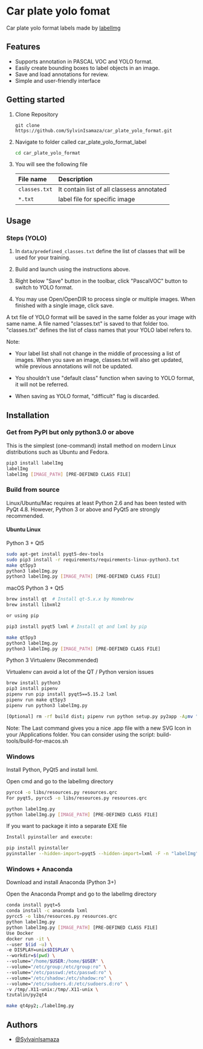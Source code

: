 # Car plate yolo fomat
Car plate yolo format labels made by [labelImg](https://github.com/HumanSignal/labelImg)
## Features
- Supports annotation in PASCAL VOC and YOLO format.
- Easily create bounding boxes to label objects in an image.
- Save and load annotations for review.
- Simple and user-friendly interface

## Getting started
1. Clone Repository
    ```
    git clone https://github.com/SylvinIsamaza/car_plate_yolo_format.git
    ```
2. Navigate to folder called  car_plate_yolo_format_label
    ```bash
    cd car_plate_yolo_format
    ```

3. You will see the following file

    | File name | Description                       |
    | :-------- | :-------------------------------- |
    | `classes.txt`  | It contain list of all classess annotated         |
    | `*.txt`  | label file for specific image        |
## Usage
### Steps (YOLO)


1. In ``data/predefined_classes.txt`` define the list of classes that will be used for your training.

2. Build and launch using the instructions above.

3. Right below "Save" button in the toolbar, click "PascalVOC" button to switch to YOLO format.

4. You may use Open/OpenDIR to process single or multiple images. When finished with a single image, click save.

A txt file of YOLO format will be saved in the same folder as your image with same name. A file named "classes.txt" is saved to that folder too. "classes.txt" defines the list of class names that your YOLO label refers to.

Note:

- Your label list shall not change in the middle of processing a list of images. When you save an image, classes.txt will also get updated, while previous annotations will not be updated.

- You shouldn't use "default class" function when saving to YOLO format, it will not be referred.

- When saving as YOLO format, "difficult" flag is discarded.

## Installation

### Get from PyPI but only python3.0 or above
This is the simplest (one-command) install method on modern Linux distributions such as Ubuntu and Fedora.
```bash
pip3 install labelImg
labelImg
labelImg [IMAGE_PATH] [PRE-DEFINED CLASS FILE]
```
### Build from source
Linux/Ubuntu/Mac requires at least Python 2.6 and has been tested with PyQt 4.8. However, Python 3 or above and PyQt5 are strongly recommended.

#### Ubuntu Linux
Python 3 + Qt5
```bash
sudo apt-get install pyqt5-dev-tools
sudo pip3 install -r requirements/requirements-linux-python3.txt
make qt5py3
python3 labelImg.py
python3 labelImg.py [IMAGE_PATH] [PRE-DEFINED CLASS FILE]
```
macOS
Python 3 + Qt5
```bash
brew install qt  # Install qt-5.x.x by Homebrew
brew install libxml2

or using pip

pip3 install pyqt5 lxml # Install qt and lxml by pip

make qt5py3
python3 labelImg.py
python3 labelImg.py [IMAGE_PATH] [PRE-DEFINED CLASS FILE]
```
Python 3 Virtualenv (Recommended)

Virtualenv can avoid a lot of the QT / Python version issues
```bash
brew install python3
pip3 install pipenv
pipenv run pip install pyqt5==5.15.2 lxml
pipenv run make qt5py3
pipenv run python3 labelImg.py

[Optional] rm -rf build dist; pipenv run python setup.py py2app -A;mv "dist/labelImg.app" /Applications
```
Note: The Last command gives you a nice .app file with a new SVG Icon in your /Applications folder. You can consider using the script: build-tools/build-for-macos.sh

### Windows
Install Python, PyQt5 and install lxml.

Open cmd and go to the labelImg directory
```bash
pyrcc4 -o libs/resources.py resources.qrc
For pyqt5, pyrcc5 -o libs/resources.py resources.qrc

python labelImg.py
python labelImg.py [IMAGE_PATH] [PRE-DEFINED CLASS FILE]
```
If you want to package it into a separate EXE file
```bash
Install pyinstaller and execute:

pip install pyinstaller
pyinstaller --hidden-import=pyqt5 --hidden-import=lxml -F -n "labelImg" -c labelImg.py -p ./libs -p ./

```
### Windows + Anaconda
Download and install Anaconda (Python 3+)

Open the Anaconda Prompt and go to the labelImg directory
```bash
conda install pyqt=5
conda install -c anaconda lxml
pyrcc5 -o libs/resources.py resources.qrc
python labelImg.py
python labelImg.py [IMAGE_PATH] [PRE-DEFINED CLASS FILE]
Use Docker
docker run -it \
--user $(id -u) \
-e DISPLAY=unix$DISPLAY \
--workdir=$(pwd) \
--volume="/home/$USER:/home/$USER" \
--volume="/etc/group:/etc/group:ro" \
--volume="/etc/passwd:/etc/passwd:ro" \
--volume="/etc/shadow:/etc/shadow:ro" \
--volume="/etc/sudoers.d:/etc/sudoers.d:ro" \
-v /tmp/.X11-unix:/tmp/.X11-unix \
tzutalin/py2qt4

make qt4py2;./labelImg.py
```


## Authors
- [@SylvainIsamaza](https://www.github.com/SylvinIsamaza)